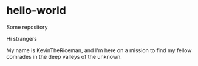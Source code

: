 # hello-world
Some repository

Hi strangers

My name is KevinTheRiceman, and I'm here on a mission to find my fellow comrades in the deep valleys of the unknown.
